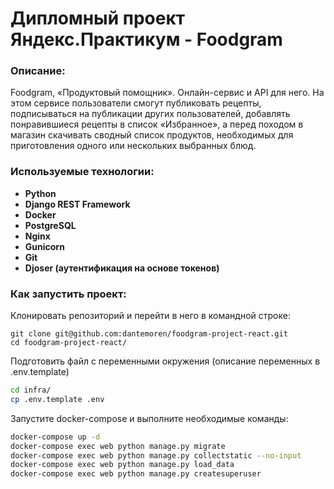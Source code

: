 # Дипломный проект Яндекс.Практикум - Foodgram
### Описание:
Foodgram, «Продуктовый помощник». Онлайн-сервис и API для него. На этом сервисе пользователи смогут публиковать рецепты, подписываться на публикации других пользователей, добавлять понравившиеся рецепты в список «Избранное», а перед походом в магазин скачивать сводный список продуктов, необходимых для приготовления одного или нескольких выбранных блюд.

### Используемые технологии:
- **Python**
- **Django REST Framework**
- **Docker**
- **PostgreSQL**
- **Nginx**
- **Gunicorn**
- **Git**
- **Djoser (аутентификация на основе токенов)**


### Как запустить проект:
Клонировать репозиторий и перейти в него в командной строке:
```
git clone git@github.com:dantemoren/foodgram-project-react.git
cd foodgram-project-react/
```
Подготовить файл с переменными окружения (описание переменных в .env.template)
```bash
cd infra/
cp .env.template .env
```
Запустите docker-compose и выполните необходимые команды: 
```bash
docker-compose up -d
docker-compose exec web python manage.py migrate
docker-compose exec web python manage.py collectstatic --no-input
docker-compose exec web python manage.py load_data
docker-compose exec web python manage.py createsuperuser
```